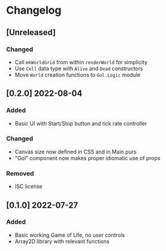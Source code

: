 # Changelog

## [Unreleased]

### Changed

- Call `mkWorldGrid` from within `renderWorld` for simplicity
- Use `Cell` data type with `Alive` and `Dead` constructors
- Move `World` creation functions to `Gol.Logic` module

## [0.2.0] 2022-08-04

### Added

- Basic UI with Start/Stop button and tick rate controller

### Changed

- Canvas size now defined in CSS and in Main.purs
- "Gol" component now makes proper idiomatic use of props

### Removed

- ISC license

## [0.1.0] 2022-07-27

### Added

- Basic working Game of Life, no user controls
- Array2D library with relevant functions
